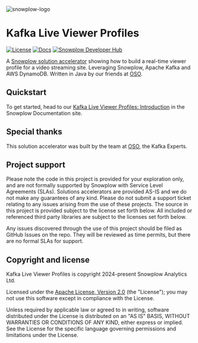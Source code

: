 ![snowplow-logo](.github/media/snowplow_solution_accelerators.png)

# Kafka Live Viewer Profiles

[![License][license-image]][license]
[![Docs][guide-image]][guide-intro]
[![Snowplow Developer Hub][devhub-image]][devhub-deeplink]

A [Snowplow solution accelerator][solution-accelerators] showing how to build a real-time viewer profile for a video streaming site. Leveraging Snowplow, Apache Kafka and AWS DynamoDB. Written in Java by our friends at [OSO][oso].

## Quickstart

To get started, head to our [Kafka Live Viewer Profiles: Introduction][guide-intro] in the Snowplow Documentation site.

## Special thanks

This solution accelerator was built by the team at [OSO][oso], the Kafka Experts.

## Project support

Please note the code in this project is provided for your exploration only, and are not formally supported by Snowplow with Service Level Agreements (SLAs). Solutions accelerators are provided AS-IS and we do not make any guarantees of any kind. Please do not submit a support ticket relating to any issues arising from the use of these projects. The source in this project is provided subject to the license set forth below. All included or referenced third party libraries are subject to the licenses set forth below.

Any issues discovered through the use of this project should be filed as GitHub Issues on the repo. They will be reviewed as time permits, but there are no formal SLAs for support.

## Copyright and license

Kafka Live Viewer Profiles is copyright 2024-present Snowplow Analytics Ltd.

Licensed under the [Apache License, Version 2.0][license] (the "License");
you may not use this software except in compliance with the License.

Unless required by applicable law or agreed to in writing, software
distributed under the License is distributed on an "AS IS" BASIS,
WITHOUT WARRANTIES OR CONDITIONS OF ANY KIND, either express or implied.
See the License for the specific language governing permissions and
limitations under the License.

[solution-accelerators]: https://snowplow.io/solution-accelerators

[oso]: https://oso.sh/?utm_source=snowplow&utm_medium=web&utm_campaign=solution_accelerator

[license]: https://www.apache.org/licenses/LICENSE-2.0
[license-image]: https://img.shields.io/github/license/snowplow/snowplow-android-tracker

[guide-intro]: https://docs.snowplow.io/tutorials/kafka-live-viewer-profiles/introduction
[guide-image]: https://img.shields.io/badge/📚-Documentation-blue

[devhub-deeplink]: https://snowplow.io/solution-accelerators/kafka-live-viewer-profiles
[devhub-image]: https://img.shields.io/badge/Snowplow-Developer%20Hub-6638f0
